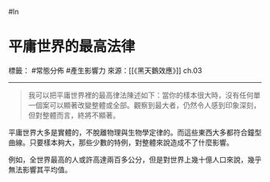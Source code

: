 #ln 
# 平庸世界的最高法律
標籤： #常態分佈 #產生影響力 
來源：[[《黑天鵝效應》]] ch.03

---

> 我可以把平庸世界裡的最高律法陳述如下：當你的樣本很大時，沒有任何單一個案可以顯著改變整體或全部。觀察到最大者，仍然令人感到印象深刻，但對整體而言，終將不顯著。

平庸世界大多是實體的，不脫離物理與生物學定律的。而這些東西大多都符合鐘型曲線。只要樣本夠大，那些少數的特例，對整體來說造成不了什麼影響。

例如，全世界最高的人或許高達兩百多公分，但是對世界上幾十億人口來說，幾乎無法影響其平均值。